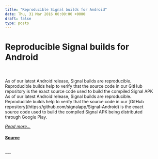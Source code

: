 ```yaml
---
title: "Reproducible Signal builds for Android"
date: Thu, 31 Mar 2016 00:00:00 +0000
draft: false
type: posts
---
```

# Reproducible Signal builds for Android

<br/>

<br/>
 As of our latest Android release, Signal builds are reproducible. Reproducible builds help to verify that the source code in our GitHub repository is the exact source code used to build the compiled Signal APK
<br/>
As of our latest Android release, Signal builds are reproducible. Reproducible builds help to verify that the source code in our [GitHub repository](https://github.com/signalapp/Signal-Android) is the exact source code used to build the compiled Signal APK being distributed through Google Play.

[_Read more..._](https://signal.org/blog/reproducible-android/)

#### [Source](https://signal.org/blog/reproducible-android/)

<br/>
---
